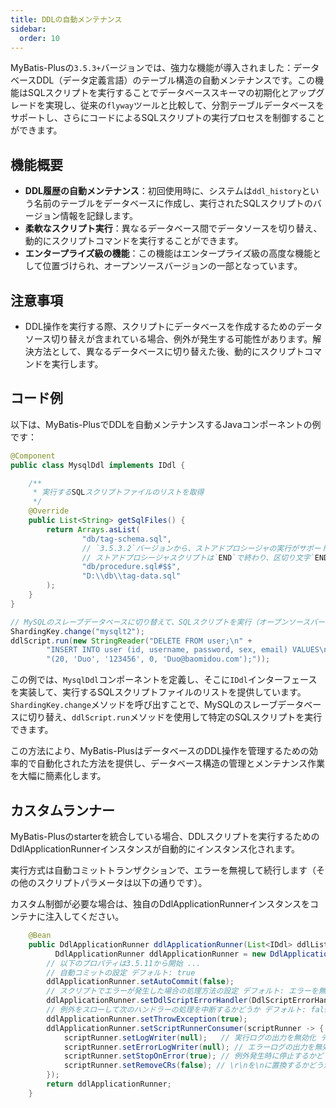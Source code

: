 ```yaml
---
title: DDLの自動メンテナンス
sidebar:
  order: 10
---
```


MyBatis-Plusの`3.5.3+`バージョンでは、強力な機能が導入されました：データベースDDL（データ定義言語）のテーブル構造の自動メンテナンスです。この機能はSQLスクリプトを実行することでデータベーススキーマの初期化とアップグレードを実現し、従来の`flyway`ツールと比較して、分割テーブルデータベースをサポートし、さらにコードによるSQLスクリプトの実行プロセスを制御することができます。

## 機能概要

- **DDL履歴の自動メンテナンス**：初回使用時に、システムは`ddl_history`という名前のテーブルをデータベースに作成し、実行されたSQLスクリプトのバージョン情報を記録します。
- **柔軟なスクリプト実行**：異なるデータベース間でデータソースを切り替え、動的にスクリプトコマンドを実行することができます。
- **エンタープライズ級の機能**：この機能はエンタープライズ級の高度な機能として位置づけられ、オープンソースバージョンの一部となっています。

## 注意事項

- DDL操作を実行する際、スクリプトにデータベースを作成するためのデータソース切り替えが含まれている場合、例外が発生する可能性があります。解決方法として、異なるデータベースに切り替えた後、動的にスクリプトコマンドを実行します。

## コード例

以下は、MyBatis-PlusでDDLを自動メンテナンスするJavaコンポーネントの例です：

```java
@Component
public class MysqlDdl implements IDdl {

    /**
     * 実行するSQLスクリプトファイルのリストを取得
     */
    @Override
    public List<String> getSqlFiles() {
        return Arrays.asList(
                "db/tag-schema.sql",
                // `3.5.3.2`バージョンから、ストアドプロシージャの実行がサポートされました。ファイル名の末尾に`#$$`を追加し、その`$$`をカスタムの完全なSQL区切り文字として使用します。
                // ストアドプロシージャスクリプトは`END`で終わり、区切り文字`END;$$`を追加してスクリプトの終わりを示します。
                "db/procedure.sql#$$",
                "D:\\db\\tag-data.sql"
        );
    }
}

// MySQLのスレーブデータベースに切り替えて、SQLスクリプトを実行（オープンソースバージョンにはこの機能はありません）
ShardingKey.change("mysqlt2");
ddlScript.run(new StringReader("DELETE FROM user;\n" +
        "INSERT INTO user (id, username, password, sex, email) VALUES\n" +
        "(20, 'Duo', '123456', 0, 'Duo@baomidou.com');"));
```

この例では、`MysqlDdl`コンポーネントを定義し、そこに`IDdl`インターフェースを実装して、実行するSQLスクリプトファイルのリストを提供しています。`ShardingKey.change`メソッドを呼び出すことで、MySQLのスレーブデータベースに切り替え、`ddlScript.run`メソッドを使用して特定のSQLスクリプトを実行できます。

この方法により、MyBatis-PlusはデータベースのDDL操作を管理するための効率的で自動化された方法を提供し、データベース構造の管理とメンテナンス作業を大幅に簡素化します。

## カスタムランナー

MyBatis-Plusのstarterを統合している場合、DDLスクリプトを実行するためのDdlApplicationRunnerインスタンスが自動的にインスタンス化されます。

実行方式は自動コミットトランザクションで、エラーを無視して続行します（その他のスクリプトパラメータは以下の通りです）。

カスタム制御が必要な場合は、独自のDdlApplicationRunnerインスタンスをコンテナに注入してください。

```java
    @Bean
    public DdlApplicationRunner ddlApplicationRunner(List<IDdl> ddlList) {
          DdlApplicationRunner ddlApplicationRunner = new DdlApplicationRunner(ddlList);
        // 以下のプロパティは3.5.11から開始 ...
        // 自動コミットの設定 デフォルト: true
        ddlApplicationRunner.setAutoCommit(false);
        // スクリプトでエラーが発生した場合の処理方法の設定 デフォルト: エラーを無視し、例外を出力（例外をスローするように設定した場合、次のsqlファイルの処理が終了します）
        ddlApplicationRunner.setDdlScriptErrorHandler(DdlScriptErrorHandler.ThrowsErrorHandler.INSTANCE);
        // 例外をスローして次のハンドラーの処理を中断するかどうか デフォルト: false
        ddlApplicationRunner.setThrowException(true);
        ddlApplicationRunner.setScriptRunnerConsumer(scriptRunner -> {
            scriptRunner.setLogWriter(null);   // 実行ログの出力を無効化 デフォルト: System.out
            scriptRunner.setErrorLogWriter(null); // エラーログの出力を無効化 デフォルト: System.err
            scriptRunner.setStopOnError(true); // 例外発生時に停止するかどうか
            scriptRunner.setRemoveCRs(false); // \r\nを\nに置換するかどうか デフォルト: false
        });
        return ddlApplicationRunner;
    }
```
